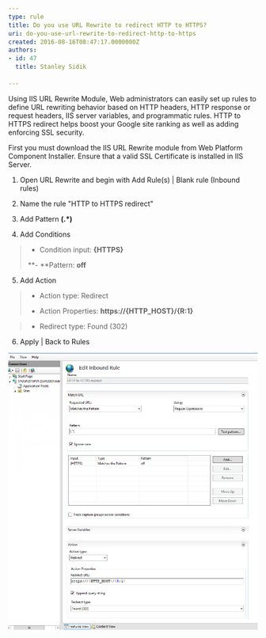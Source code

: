 ```yaml
---
type: rule
title: Do you use URL Rewrite to redirect HTTP to HTTPS?
uri: do-you-use-url-rewrite-to-redirect-http-to-https
created: 2016-08-16T08:47:17.0000000Z
authors:
- id: 47
  title: Stanley Sidik

---
```


Using IIS URL Rewrite Module, Web administrators can easily set up rules to define URL rewriting behavior based on HTTP headers, HTTP response or request headers, IIS server variables, and programmatic rules. HTTP to HTTPS redirect helps boost your Google site ranking as well as adding enforcing SSL security.



 
First you must download the IIS URL Rewrite module from Web Platform Component Installer. Ensure that a valid SSL Certificate is installed in IIS Server. 





1. Open URL Rewrite and begin with Add Rule(s) | Blank rule (Inbound rules)


2. Name the rule "HTTP to HTTPS redirect"


3. Add Pattern **(.\*)**


4. Add Conditions


> - Condition input: **{HTTPS}**
> 
> 
> **- **Pattern: **off**

5. Add Action


> - Action type: Redirect
> 
> 
> - Action Properties: **https://{HTTP\_HOST}/{R:1}**




> - Redirect type: Found (302)

6. Apply | Back to Rules







![HTTP to HTTPS redirect using IIS URL Rewrite module](IISURLRewrite.jpg)
